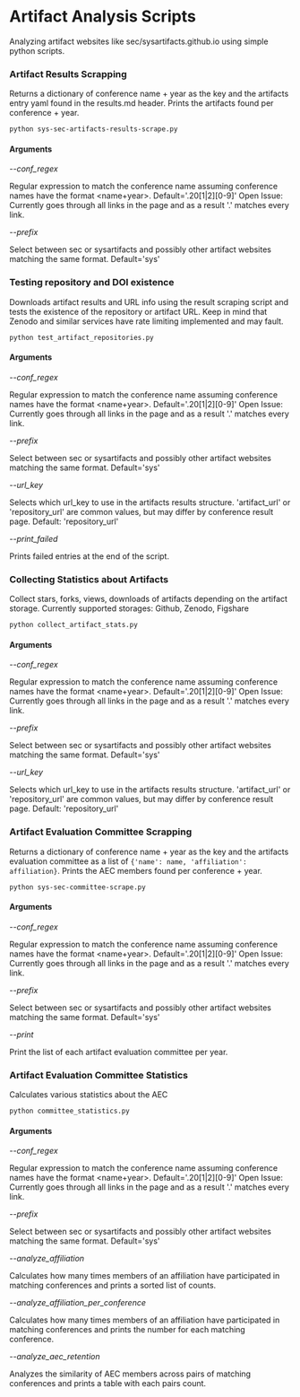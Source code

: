 # Artifact Analysis Scripts

Analyzing artifact websites like sec/sysartifacts.github.io using simple python scripts.

### Artifact Results Scrapping

Returns a dictionary of conference name + year as the key and the artifacts entry yaml found in the results.md header. Prints the artifacts found per conference + year.

```
python sys-sec-artifacts-results-scrape.py
```

#### Arguments

*--conf_regex*

Regular expression to match the conference name assuming conference names have the format <name+year>. Default='.20[1|2][0-9]' Open Issue: Currently goes through all links in the page and as a result '.' matches every link.

*--prefix*

Select between sec or sysartifacts and possibly other artifact websites matching the same format. Default='sys'

### Testing repository and DOI existence

Downloads artifact results and URL info using the result scraping script and tests the existence of the repository or artifact URL. Keep in mind that Zenodo and similar services have rate limiting implemented and may fault.

```
python test_artifact_repositories.py
```

#### Arguments

*--conf_regex*

Regular expression to match the conference name assuming conference names have the format <name+year>. Default='.20[1|2][0-9]' Open Issue: Currently goes through all links in the page and as a result '.' matches every link.

*--prefix*

Select between sec or sysartifacts and possibly other artifact websites matching the same format. Default='sys'

*--url_key*

Selects which url_key to use in the artifacts results structure. 'artifact_url' or 'repository_url' are common values, but may differ by conference result page. Default: 'repository_url'

*--print_failed*

Prints failed entries at the end of the script.

### Collecting Statistics about Artifacts

Collect stars, forks, views, downloads of artifacts depending on the artifact storage. Currently supported storages: Github, Zenodo, Figshare

```
python collect_artifact_stats.py
```

#### Arguments

*--conf_regex*

Regular expression to match the conference name assuming conference names have the format <name+year>. Default='.20[1|2][0-9]' Open Issue: Currently goes through all links in the page and as a result '.' matches every link.

*--prefix*

Select between sec or sysartifacts and possibly other artifact websites matching the same format. Default='sys'

*--url_key*

Selects which url_key to use in the artifacts results structure. 'artifact_url' or 'repository_url' are common values, but may differ by conference result page. Default: 'repository_url'

### Artifact Evaluation Committee Scrapping

Returns a dictionary of conference name + year as the key and the artifacts evaluation committee as a list of ```{'name': name, 'affiliation': affiliation}```. Prints the AEC members found per conference + year.

```
python sys-sec-committee-scrape.py
```

#### Arguments

*--conf_regex*

Regular expression to match the conference name assuming conference names have the format <name+year>. Default='.20[1|2][0-9]' Open Issue: Currently goes through all links in the page and as a result '.' matches every link.

*--prefix*

Select between sec or sysartifacts and possibly other artifact websites matching the same format. Default='sys'

*--print*

Print the list of each artifact evaluation committee per year.

### Artifact Evaluation Committee Statistics

Calculates various statistics about the AEC

```
python committee_statistics.py
```

#### Arguments

*--conf_regex*

Regular expression to match the conference name assuming conference names have the format <name+year>. Default='.20[1|2][0-9]' Open Issue: Currently goes through all links in the page and as a result '.' matches every link.

*--prefix*

Select between sec or sysartifacts and possibly other artifact websites matching the same format. Default='sys'

*--analyze_affiliation*

Calculates how many times members of an affiliation have participated in matching conferences and prints a sorted list of counts.

*--analyze_affiliation_per_conference*

Calculates how many times members of an affiliation have participated in matching conferences and prints the number for each matching conference.

*--analyze_aec_retention*

Analyzes the similarity of AEC members across pairs of matching conferences and prints a table with each pairs count.